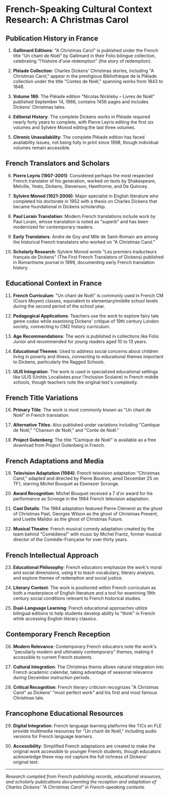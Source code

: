 # French-Speaking Cultural Context Research: A Christmas Carol

## Publication History in France

1. **Gallimard Editions**: "A Christmas Carol" is published under the French title "Un chant de Noël" by Gallimard in their Folio bilingue collection, celebrating "l'histoire d'une rédemption" (the story of redemption).

2. **Pléiade Collection**: Charles Dickens' Christmas stories, including "A Christmas Carol," appear in the prestigious Bibliothèque de la Pléiade collection under the title "Contes de Noël," spanning works from 1843 to 1848.

3. **Volume 186**: The Pléiade edition "Nicolas Nickleby – Livres de Noël" published September 14, 1966, contains 1456 pages and includes Dickens' Christmas tales.

4. **Editorial History**: The complete Dickens works in Pléiade required nearly forty years to complete, with Pierre Leyris editing the first six volumes and Sylvère Monod editing the last three volumes.

5. **Chronic Unavailability**: The complete Pléiade edition has faced availability issues, not being fully in print since 1998, though individual volumes remain accessible.

## French Translators and Scholars

6. **Pierre Leyris (1907-2001)**: Considered perhaps the most respected French translator of his generation, worked on texts by Shakespeare, Melville, Yeats, Dickens, Stevenson, Hawthorne, and De Quincey.

7. **Sylvère Monod (1921-2006)**: Major specialist in English literature who completed his doctorate in 1952 with a thesis on Charles Dickens that became foundational in Dickens scholarship.

8. **Paul Lorain Translation**: Modern French translations include work by Paul Lorain, whose translation is noted as "superb" and has been modernized for contemporary readers.

9. **Early Translators**: Andre de Goy and Mlle de Saint-Romain are among the historical French translators who worked on "A Christmas Carol."

10. **Scholarly Research**: Sylvère Monod wrote "Les premiers traducteurs français de Dickens" (The First French Translators of Dickens) published in Romantisme journal in 1999, documenting early French translation history.

## Educational Context in France

11. **French Curriculum**: "Un chant de Noël" is commonly used in French CM (Cours Moyen) classes, equivalent to elementary/middle school levels during the second period of the school year.

12. **Pedagogical Applications**: Teachers use the work to explore fairy tale genre codes while examining Dickens' critique of 19th century London society, connecting to CM2 history curriculum.

13. **Age Recommendations**: The work is published in collections like Folio Junior and recommended for young readers aged 10 to 13 years.

14. **Educational Themes**: Used to address social concerns about children living in poverty and illness, connecting to educational themes important to Dickens, particularly the Ragged Schools.

15. **ULIS Integration**: The work is used in specialized educational settings like ULIS (Unités Localisées pour l'Inclusion Scolaire) in French middle schools, though teachers note the original text's complexity.

## French Title Variations

16. **Primary Title**: The work is most commonly known as "Un chant de Noël" in French translation.

17. **Alternative Titles**: Also published under variations including "Cantique de Noël," "Chanson de Noël," and "Conte de Noël."

18. **Project Gutenberg**: The title "Cantique de Noël" is available as a free download from Project Gutenberg in French.

## French Adaptations and Media

19. **Television Adaptation (1984)**: French television adaptation "Christmas Carol," adapted and directed by Pierre Boutron, aired December 25 on TF1, starring Michel Bouquet as Ebenezer Scrooge.

20. **Award Recognition**: Michel Bouquet received a 7 d'or award for his performance as Scrooge in the 1984 French television adaptation.

21. **Cast Details**: The 1984 adaptation featured Pierre Clémenti as the ghost of Christmas Past, Georges Wilson as the ghost of Christmas Present, and Lisette Malidor as the ghost of Christmas Future.

22. **Musical Theatre**: French musical comedy adaptation created by the team behind "Comédiens!" with music by Michel Frantz, former musical director of the Comédie-Française for over thirty years.

## French Intellectual Approach

23. **Educational Philosophy**: French educators emphasize the work's moral and social dimensions, using it to teach vocabulary, literary analysis, and explore themes of redemption and social justice.

24. **Literary Context**: The work is positioned within French curriculum as both a masterpiece of English literature and a tool for examining 19th century social conditions relevant to French historical studies.

25. **Dual-Language Learning**: French educational approaches utilize bilingual editions to help students develop ability to "think" in French while accessing English literary classics.

## Contemporary French Reception

26. **Modern Relevance**: Contemporary French educators note the work's "peculiarly modern and ultimately contemporary" themes, making it accessible to current French students.

27. **Cultural Integration**: The Christmas theme allows natural integration into French academic calendar, taking advantage of seasonal relevance during December instruction periods.

28. **Critical Recognition**: French literary criticism recognizes "A Christmas Carol" as Dickens' "most perfect work" and his first and most famous Christmas tale.

## Francophone Educational Resources

29. **Digital Integration**: French language learning platforms like TICs en FLE provide multimedia resources for "Un chant de Noël," including audio versions for French language learners.

30. **Accessibility**: Simplified French adaptations are created to make the original work accessible to younger French students, though educators acknowledge these may not capture the full richness of Dickens' original text.

---

*Research compiled from French publishing records, educational resources, and scholarly publications documenting the reception and adaptation of Charles Dickens' "A Christmas Carol" in French-speaking contexts.*